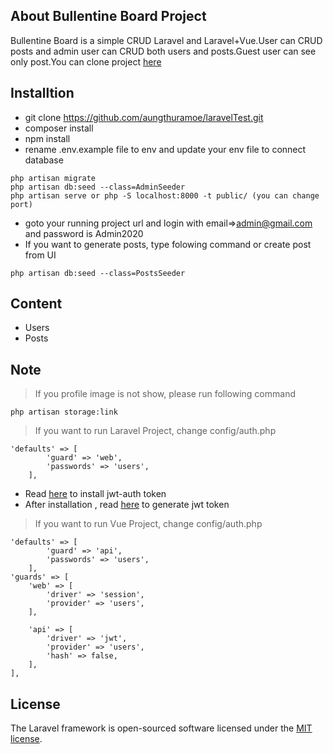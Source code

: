 ## About Bullentine Board Project

Bullentine Board  is a simple CRUD Laravel and Laravel+Vue.User can CRUD posts and admin user can CRUD both users and posts.Guest user can see only post.You can clone project  <a href="https://github.com/aungthuramoe/laravelTest.git" target="_blank">here</a>

## Installtion
- git clone https://github.com/aungthuramoe/laravelTest.git
- composer install
- npm install
- rename .env.example file to env and update your env file to connect database 
```shill
php artisan migrate
php artisan db:seed --class=AdminSeeder
php artisan serve or php -S localhost:8000 -t public/ (you can change port)
```
- goto your running project url and login with email=>admin@gmail.com and password is Admin2020 
- If you want to generate posts, type folowing command or create post from UI
```shill
php artisan db:seed --class=PostsSeeder
```
## Content
- Users
- Posts

## Note 
> If you profile image is not show, please run following command
```shell
php artisan storage:link
```
> If you want to run Laravel Project, change config/auth.php 
```shell
'defaults' => [
        'guard' => 'web',
        'passwords' => 'users',
    ],
```
- Read <a href="https://jwt-auth.readthedocs.io/en/develop/laravel-installation/" target="_blank">here</a> to install jwt-auth token
- After installation , read <a href="https://jwt-auth.readthedocs.io/en/develop/quick-start/" target="_blank">here</a> to generate jwt token
> If you want to run Vue Project, change config/auth.php
```shell
'defaults' => [
        'guard' => 'api',
        'passwords' => 'users',
    ],
'guards' => [
    'web' => [
        'driver' => 'session',
        'provider' => 'users',
    ],

    'api' => [
        'driver' => 'jwt',
        'provider' => 'users',
        'hash' => false,
    ],
],
```

## License

The Laravel framework is open-sourced software licensed under the [MIT license](https://opensource.org/licenses/MIT).
